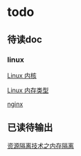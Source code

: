 # todo

## 待读doc

### linux

[Linux 内核](https://cloud.tencent.com/developer/column/88924)

[Linux 内存类型](https://blog.csdn.net/qq_34556414/article/details/121022005)

[nginx](https://tengine.taobao.org/book/index.html)

## 已读待输出

[资源隔离技术之内存隔离](https://mp.weixin.qq.com/s/66LxGlCBhSLg510Hfwk7xw)
